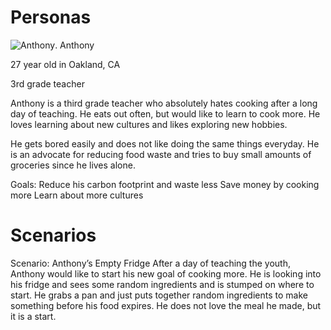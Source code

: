 # Personas
![Anthony](https://as2.ftcdn.net/v2/jpg/02/92/85/09/1000_F_292850976_UJl2xAUaRg5P6u57g1xWuoMkcb8J88GS.jpg).
Anthony

27 year old in Oakland, CA

3rd grade teacher

Anthony is a third grade teacher who absolutely hates cooking after a long day of teaching. He eats out often, but would like to learn to cook more. He loves learning about new cultures and likes exploring new hobbies. 

He gets bored easily and does not like doing the same things everyday. He is an advocate for reducing food waste and tries to buy small amounts of groceries since he lives alone.

Goals:
Reduce his carbon footprint and waste less
Save money by cooking more
Learn about more cultures


# Scenarios
Scenario: Anthony’s Empty Fridge
After a day of teaching the youth, Anthony would like to start his new goal of cooking more. He is looking into his fridge and sees some random ingredients and is stumped on where to start. He grabs a pan and just puts together random ingredients to make something before his food expires. He does not love the meal he made, but it is a start.
